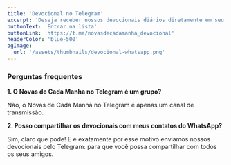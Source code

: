 ```yaml
---
title: 'Devocional no Telegram'
excerpt: 'Deseja receber nossos devocionais diários diretamente em seu Telegram? Cadastre-se gratuitamente'
buttonText: 'Entrar na lista'
buttonLink: 'https://t.me/novasdecadamanha_devocional'
headerColor: 'blue-500'
ogImage:
  url: '/assets/thumbnails/devocional-whatsapp.png'
---
```


### Perguntas frequentes

**1. O  Novas de Cada Manha no Telegram é um grupo?**

Não, o Novas de Cada Manhã no Telegram é apenas um canal de transmissão.

**2. Posso compartilhar os devocionais com meus contatos do WhatsApp?**

Sim, claro que pode! E é exatamente por esse motivo enviamos nossos devocionais pelo Telegram: para que você possa compartilhar com todos os seus amigos.